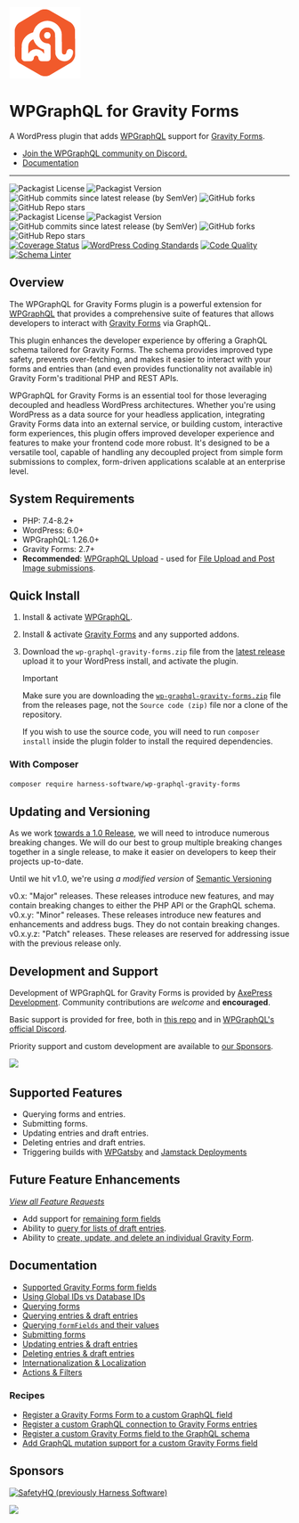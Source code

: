 ![alt text](./assets/icon-128x128.png "WPGraphQL for Gravity Forms Logo")
# WPGraphQL for Gravity Forms

A WordPress plugin that adds <a href="https://wpgraphql.com" target="_blank">WPGraphQL</a> support for <a href="https://gravityforms.com" target="_blank">Gravity Forms</a>.

* [Join the WPGraphQL community on Discord.](https://discord.gg/Hp6fQbqvwe)
* [Documentation](#documentation)

-----

![Packagist License](https://img.shields.io/packagist/l/harness-software/wp-graphql-gravity-forms?color=green) ![Packagist Version](https://img.shields.io/packagist/v/harness-software/wp-graphql-gravity-forms?label=stable) ![GitHub commits since latest release (by SemVer)](https://img.shields.io/github/commits-since/axewp/wp-graphql-gravity-forms/v0.12.6.1) ![GitHub forks](https://img.shields.io/github/forks/axewp/wp-graphql-gravity-forms?style=social) ![GitHub Repo stars](https://img.shields.io/github/stars/axewp/wp-graphql-gravity-forms?style=social)<br />
![Packagist License](https://img.shields.io/packagist/l/harness-software/wp-graphql-gravity-forms?color=green) ![Packagist Version](https://img.shields.io/packagist/v/harness-software/wp-graphql-gravity-forms?label=stable) ![GitHub commits since latest release (by SemVer)](https://img.shields.io/github/commits-since/axewp/wp-graphql-gravity-forms/v0.12.6.1) ![GitHub forks](https://img.shields.io/github/forks/axewp/wp-graphql-gravity-forms?style=social) ![GitHub Repo stars](https://img.shields.io/github/stars/axewp/wp-graphql-gravity-forms?style=social)<br />
[![Coverage Status](https://coveralls.io/repos/github/AxeWP/wp-graphql-gravity-forms/badge.svg?branch=develop)](https://coveralls.io/github/AxeWP/wp-graphql-gravity-forms?branch=develop) [![WordPress Coding Standards](https://github.com/axewp/wp-graphql-gravity-forms/actions/workflows/code-standard.yml/badge.svg)](https://github.com/axewp/wp-graphql-gravity-forms/actions/workflows/code-standard.yml) [![Code Quality](https://github.com/axewp/wp-graphql-gravity-forms/actions/workflows/code-quality.yml/badge.svg)](https://github.com/axewp/wp-graphql-gravity-forms/actions/workflows/code-quality.yml) [![Schema Linter](https://github.com/axewp/wp-graphql-gravity-forms/actions/workflows/schema-linter.yml/badge.svg)](https://github.com/axewp/wp-graphql-gravity-forms/actions/workflows/schema-linter.yml)

## Overview

The WPGraphQL for Gravity Forms plugin is a powerful extension for [WPGraphQL](https://www.wpgraphql.com/) that provides a comprehensive suite of features that allows developers to interact with [Gravity Forms](https://www.gravityforms.com/) via GraphQL.

This plugin enhances the developer experience by offering a GraphQL schema tailored for Gravity Forms. The schema provides improved type safety, prevents over-fetching, and makes it easier to interact with your forms and entries than (and even provides functionality not available in) Gravity Form's traditional PHP and REST APIs.

WPGraphQL for Gravity Forms is an essential tool for those leveraging decoupled and headless WordPress architectures. Whether you're using WordPress as a data source for your headless application, integrating Gravity Forms data into an external service, or building custom, interactive form experiences, this plugin offers improved developer experience and features to make your frontend code more robust. It's designed to be a versatile tool, capable of handling any decoupled project from simple form submissions to complex, form-driven applications scalable at an enterprise level.

## System Requirements

* PHP: 7.4-8.2+
* WordPress: 6.0+
* WPGraphQL: 1.26.0+
* Gravity Forms: 2.7+
* **Recommended**: [WPGraphQL Upload](https://github.com/dre1080/wp-graphql-upload) - used for [File Upload and Post Image submissions](docs/submitting-forms.md).

## Quick Install

1. Install & activate [WPGraphQL](https://www.wpgraphql.com/).
2. Install & activate [Gravity Forms](https://www.gravityforms.com/) and any supported addons.
3. Download the `wp-graphql-gravity-forms.zip` file from the [latest release](https://github.com/AxeWP/wp-graphql-gravity-forms/releases/latest) upload it to your WordPress install, and activate the plugin.

   > [!IMPORTANT]
   >
   > Make sure you are downloading the [`wp-graphql-gravity-forms.zip`](https://github.com/axewp/wp-graphql-gravity-forms/releases/latest/download/wp-graphql-gravity-forms.zip) file from the releases page, not the `Source code (zip)` file nor a clone of the repository.
   >
   > If you wish to use the source code, you will need to run `composer install` inside the plugin folder to install the required dependencies.

### With Composer

```bash
composer require harness-software/wp-graphql-gravity-forms
```

## Updating and Versioning

As we work [towards a 1.0 Release](https://github.com/axewp/wp-graphql-gravity-forms/issues/179), we will need to introduce numerous breaking changes. We will do our best to group multiple breaking changes together in a single release, to make it easier on developers to keep their projects up-to-date.

Until we hit v1.0, we're using *a modified version* of [Semantic Versioning](https://semver.org/spec/v2.0.0.html)

v0.x: "Major" releases. These releases introduce new features, and may contain breaking changes to either the PHP API or the GraphQL schema.
v0.x.y: "Minor" releases. These releases introduce new features and enhancements and address bugs. They do not contain breaking changes.
v0.x.y.z: "Patch" releases. These releases are reserved for addressing issue with the previous release only.

## Development and Support

Development of WPGraphQL for Gravity Forms is provided by [AxePress Development](https://axepress.dev). Community contributions are _welcome_ and **encouraged**.

Basic support is provided for free, both in [this repo](https://github.com/axewp/wp-graphql-gravity-forms/issues) and in [WPGraphQL's official Discord](https://discord.gg/Hp6fQbqvwe).

Priority support and custom development are available to [our Sponsors](https://github.com/sponsors/AxeWP).

<a href="https://github.com/sponsors/AxeWP" alt="GitHub Sponsors"><img src="https://img.shields.io/static/v1?label=Sponsor%20Us%20%40%20AxeWP&message=%E2%9D%A4&logo=GitHub&color=%23fe8e86&style=for-the-badge" /></a>

## Supported Features

* Querying forms and entries.
* Submitting forms.
* Updating entries and draft entries.
* Deleting entries and draft entries.
* Triggering builds with [WPGatsby](https://wordpress.org/plugins/wp-gatsby/) and [Jamstack Deployments](https://wordpress.org/plugins/wp-jamstack-deployments/)

## Future Feature Enhancements

[_View all Feature Requests_](https://github.com/axewp/wp-graphql-gravity-forms/issues?q=is%3Aopen+is%3Aissue+label%3A%22type%3A+enhancement+%E2%9A%A1%22%2C%22type%3A+feature+%F0%9F%A6%8B%22%2C%22type%3A+idea+%F0%9F%92%A1%22)

* Add support for [remaining form fields](https://github.com/axewp/wp-graphql-gravity-forms/issues/195)
* Ability to [query for lists of draft entries](https://github.com/axewp/wp-graphql-gravity-forms/issues/114).
* Ability to [create, update, and delete an individual Gravity Form](https://github.com/axewp/wp-graphql-gravity-forms/issues/115).

## Documentation

* [Supported Gravity Forms form fields](docs/form-field-support.md)
* [Using Global IDs vs Database IDs](docs/using-global-ids.md)
* [Querying forms](docs/querying-forms.md)
* [Querying entries & draft entries](docs/querying-entries.md)
* [Querying `formFields` and their values](docs/querying-formfields.md)
* [Submitting forms](docs/submitting-forms.md)
* [Updating entries & draft entries](docs/updating-entries.md)
* [Deleting entries & draft entries](docs/deleting-entries.md)
* [Internationalization & Localization](docs/i18n.md)
* [Actions & Filters](docs/actions-and-filters.md)

### Recipes

* [Register a Gravity Forms Form to a custom GraphQL field](docs/recipes/register-form-to-custom-field.md)
* [Register a custom GraphQL connection to Gravity Forms entries](docs/recipes/register-custom-entries-connection.md)
* [Register a custom Gravity Forms field to the GraphQL schema](docs/recipes/register-custom-form-field.md)
* [Add GraphQL mutation support for a custom Gravity Forms field](docs/recipes/register-custom-field-value-inputs.md)

## Sponsors
<div class="sponsor-grid">
  <a href="https://mysafetyhq.com/" target="_blank" rel="sponsored" title="SafetyHQ (previously Harness Software)"><img src="https://avatars.githubusercontent.com/u/50597878?s=150&v=4" alt="SafetyHQ (previously Harness Software)"></a>
</div>

<a href="https://github.com/sponsors/AxeWP" alt="GitHub Sponsors"><img src="https://img.shields.io/static/v1?label=Sponsor%20Us%20%40%20AxeWP&message=%E2%9D%A4&logo=GitHub&color=%23fe8e86&style=for-the-badge" /></a>
